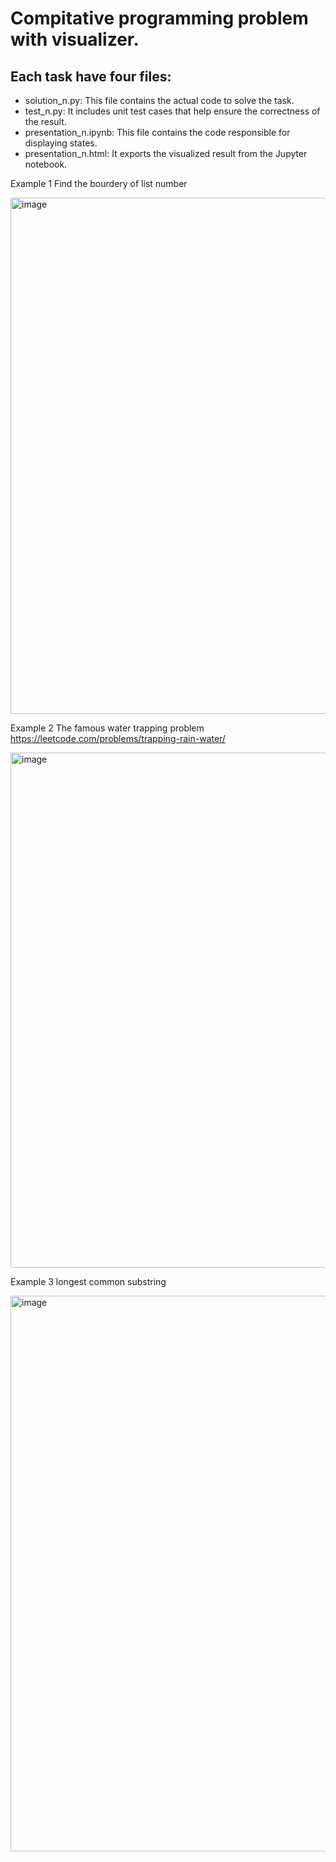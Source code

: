 # Compitative programming problem with visualizer.


## Each task have four files:
- solution_n.py: This file contains the actual code to solve the task.
- test_n.py: It includes unit test cases that help ensure the correctness of the result.
- presentation_n.ipynb: This file contains the code responsible for displaying states.
- presentation_n.html: It exports the visualized result from the Jupyter notebook.

Example 1 Find the bourdery of list number

<img width="826" alt="image" src="https://github.com/klurpicolo/competitive-programming-visualizer/assets/31367145/2bfc3eff-bf3f-4be5-b79b-04c2dac89b06">


Example 2 The famous water trapping problem https://leetcode.com/problems/trapping-rain-water/

<img width="824" alt="image" src="https://github.com/klurpicolo/competitive-programming-visualizer/assets/31367145/5776a648-0b4e-446e-9227-2500872f28f6">


Example 3 longest common substring

<img width="889" alt="image" src="https://github.com/klurpicolo/competitive-programming-visualizer/assets/31367145/df7ca460-19b1-4132-b487-027d87c43d81">
